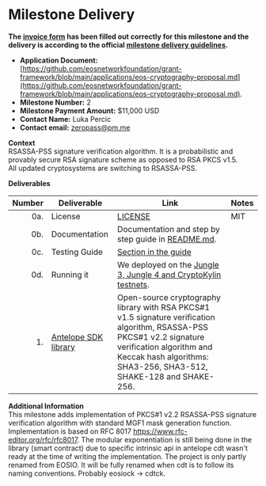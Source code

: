 # Milestone Delivery

**The [invoice form](https://forms.gle/wLuAzXKa9qYrZQob9) has been filled out correctly for this milestone and the delivery is according to the official [milestone delivery guidelines](https://github.com/eosnetworkfoundation/grant-framework/blob/master/docs/milestone-deliverables-guidelines.md).**  

* **Application Document:**   
[https://github.com/eosnetworkfoundation/grant-framework/blob/main/applications/eos-cryptography-proposal.md](https://github.com/eosnetworkfoundation/grant-framework/blob/main/applications/eos-cryptography-proposal.md).
* **Milestone Number:** 2
* **Milestone Payment Amount:** $11,000 USD
* **Contact Name:** Luka Percic
* **Contact email:** zeropass@pm.me

**Context**  
RSASSA-PSS signature verification algorithm. It is a probabilistic and provably secure RSA signature scheme as opposed to RSA PKCS v1.5.  
All updated cryptosystems are switching to RSASSA-PSS.

**Deliverables**

| Number | Deliverable | Link | Notes |
| -----: | ----------- | ------------- |------------- |
| 0a. | License | [LICENSE](https://github.com/ZeroPass/antelope.ck/tree/688e6c97a2dd8d70784fec8f0f3cd3bef08b40ca/LICENSE) | MIT | 
| 0b. | Documentation | Documentation and step by step guide in [README.md](https://github.com/ZeroPass/antelope.ck/tree/688e6c97a2dd8d70784fec8f0f3cd3bef08b40ca/README.md).| 
| 0c. | Testing Guide | [Section in the guide](https://github.com/ZeroPass/antelope.ck/tree/688e6c97a2dd8d70784fec8f0f3cd3bef08b40ca/README.md#algorithm-testing) |
| 0d. | Running it | We deployed on the [Jungle 3, Jungle 4 and CryptoKylin testnets](https://github.com/ZeroPass/antelope.ck/tree/688e6c97a2dd8d70784fec8f0f3cd3bef08b40ca/README.md#testnet). |
| 1. | [Antelope SDK library](https://github.com/ZeroPass/antelope.ck/tree/688e6c97a2dd8d70784fec8f0f3cd3bef08b40ca) | Open-source cryptography library with RSA PKCS#1 v1.5 signature verification algorithm, RSASSA-PSS PKCS#1 v2.2 signature verification algorithm and Keccak hash algorithms: SHA3-256, SHA3-512, SHAKE-128 and SHAKE-256. |

**Additional Information**  
This milestone adds implementation of PKCS#1 v2.2 RSASSA-PSS signature verification algorithm with standard MGF1 mask generation function. Implementation is based on RFC 8017 https://www.rfc-editor.org/rfc/rfc8017. The modular exponentiation is still being done in the library (smart contract) due to specific intrinsic api in antelope cdt wasn't ready at the time of writing the implementation.
The project is only partly renamed from EOSIO. It will be fully renamed when cdt is to follow its naming conventions. Probably eosiock -> cdtck. 

